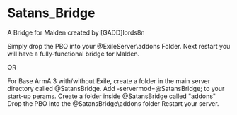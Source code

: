 # Satans_Bridge
A Bridge for Malden created by [GADD]lords8n


Simply drop the PBO into your @ExileServer\addons Folder.
Next restart you will have a fully-functional bridge for Malden.

OR

For Base ArmA 3 with/without Exile, create a folder in the main server directory called @SatansBridge.
Add -servermod=@SatansBridge; to your start-up perams.
Create a folder inside @SatansBridge called "addons"
Drop the PBO into the @SatansBridge\addons folder
Restart your server.
